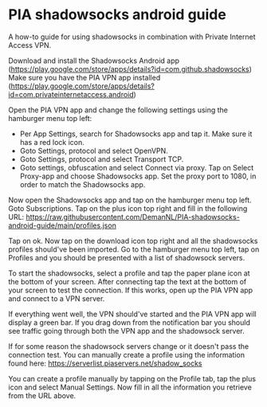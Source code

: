 # PIA shadowsocks android guide
A how-to guide for using shadowsocks in combination with Private Internet Access VPN.

Download and install the Shadowsocks Android app (https://play.google.com/store/apps/details?id=com.github.shadowsocks)
Make sure you have the PIA VPN app installed (https://play.google.com/store/apps/details?id=com.privateinternetaccess.android)

Open the PIA VPN app and change the following settings using the hamburger menu top left:
- Per App Settings, search for Shadowsocks app and tap it. Make sure it has a red lock icon.
- Goto Settings, protocol and select OpenVPN.
- Goto Settings, protocol and select Transport TCP.
- Goto settings, obfuscation and select Connect via proxy. Tap on Select Proxy-app and choose Shadowsocks app. Set the proxy port to 1080, in order to match the Shadowsocks app.

Now open the Shadowsocks app and tap on the hamburger menu top left. Goto Subscriptions. Tap on the plus icon top right and fill in the following URL:
https://raw.githubusercontent.com/DemanNL/PIA-shadowsocks-android-guide/main/profiles.json

Tap on ok. Now tap on the download icon top right and all the shadowsocks profiles should've been imported.
Go to the hamburger menu top left, tap on Profiles and you should be presented with a list of shadowsock servers.

To start the shadowsocks, select a profile and tap the paper plane icon at the bottom of your screen. After connecting tap the text at the bottom of your screen to test the connection. If this works, open up the PIA VPN app and connect to a VPN server.

If everything went well, the VPN should've started and the PIA VPN app will display a green bar. If you drag down from the notification bar you should see traffic going through both the VPN app and the shadowsock server.

If for some reason the shadowsock servers change or it doesn't pass the connection test. You can  manually create a profile using the information found here:
https://serverlist.piaservers.net/shadow_socks

You can create a profile manually by tapping on the Profile tab, tap the plus icon and select Manual Settings. Now fill in all the information you retrieve from the URL above.

